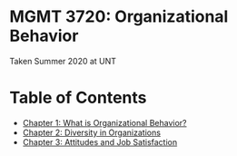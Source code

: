 # MGMT 3720: Organizational Behavior

Taken Summer 2020 at UNT

# Table of Contents

- [Chapter 1: What is Organizational Behavior?](chapter_1.md)
- [Chapter 2: Diversity in Organizations](chapter_2.md)
- [Chapter 3: Attitudes and Job Satisfaction](chapter_3.md)
